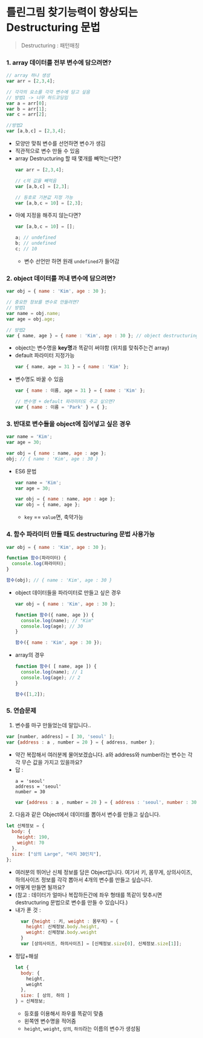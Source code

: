 틀린그림 찾기능력이 향상되는 Destructuring 문법
==

> Destructuring : 패턴매칭


### 1. array 데이터를 전부 변수에 담으려면?
```js {.line-numbers}
// array 하나 생성
var arr = [2,3,4];

// 각각의 요소를 각각 변수에 담고 싶음
// 방법1 -> 너무 하드코딩임
var a = arr[0];
var b = arr[1];
var c = arr[2];

//방법2
var [a,b,c] = [2,3,4];
```
- 모양만 맞춰 변수를 선언하면 변수가 생김
- 직관적으로 변수 만들 수 있음
- array Destructuring 할 때 몇개를 빼먹는다면?
  ```js {.line-numbers}
  var arr = [2,3,4];

  // c의 값을 빼먹음
  var [a,b,c] = [2,3];

  // 등호로 기본값 지정 가능
  var [a,b,c = 10] = [2,3];
  ```
- 아예 지정을 해주지 않는다면?
  ```js {.line-numbers}
  var [a,b,c = 10] = [];

  a; // undefined
  b; // undefined
  c; // 10
  ```
  - 변수 선언만 하면 원래 `undefined`가 들어감

### 2. object 데이터를 꺼내 변수에 담으려면?
```js {.line-numbers}
var obj = { name : 'Kim', age : 30 };

// 중요한 정보를 변수로 만들려면?
// 방법1
var name = obj.name;
var age = obj.age;

// 방법2
var { name, age } = { name : 'Kim', age : 30 }; // object destructuring
```
- object는 변수명을 **key명**과 똑같이 써야함 (위치를 맞춰주는건 array)
- default 파라미터 지정가능
  ```js {.line-numbers}
  var { name, age = 31 } = { name : 'Kim' };
  ```
- 변수명도 바꿀 수 있음
  ```js {.line-numbers}
  var { name : 이름, age = 31 } = { name : 'Kim' };

  // 변수명 + default 파라미터도 주고 싶으면?
  var { name : 이름 = 'Park' } = { };
  ```

### 3. 반대로 변수들을 object에 집어넣고 싶은 경우
```js {.line-numbers}
var name = 'Kim';
var age = 30;

var obj = { name : name, age : age };
obj; // { name : 'Kim', age : 30 }
```
- ES6 문법
  ```js {.line-numbers}
  var name = 'Kim';
  var age = 30;

  var obj = { name : name, age : age };
  var obj = { name, age };
  ```
  - `key` == `value`면, 축약가능

### 4. 함수 파라미터 만들 때도 destructuring 문법 사용가능
```js {.line-numbers}
var obj = { name : 'Kim', age : 30 };

function 함수(파라미터) {
  console.log(파라미터);
}

함수(obj); // { name : 'Kim', age : 30 }
```
- object 데이터들을 파라미터로 만들고 싶은 경우
  ```js {.line-numbers}
  var obj = { name : 'Kim', age : 30 };

  function 함수({ name, age }) {
    console.log(name); // "Kim"
    console.log(age); // 30
  }

  함수({ name : 'Kim', age : 30 });
  ```
- array의 경우
  ```js {.line-numbers}
  function 함수( [ name, age ]) {
    console.log(name); // 1
    console.log(age); // 2
  }

  함수([1,2]);
  ```

### 5. 연습문제
1. 변수를 마구 만들었는데 말입니다..
```js {.line-numbers}
var [number, address] = [ 30, 'seoul' ];
var {address : a , number = 20 } = { address, number };
```
- 약간 복잡해서 여러분께 물어보겠습니다.
a와 address와 number라는 변수는 각각 무슨 값을 가지고 있을까요? 
- 답 :
  ```
  a = 'seoul'
  address = 'seoul'
  number = 30
  ```
  ```js
  var {address : a , number = 20 } = { address : 'seoul', number : 30 };
  ```
2. 다음과 같은 Object에서 데이터를 뽑아서 변수를 만들고 싶습니다. 
```js {.line-numbers}
let 신체정보 = {
  body: {
    height: 190,
    weight: 70
  },
  size: ["상의 Large", "바지 30인치"],
};
```
- 여러분의 뛰어난 신체 정보를 담은 Object입니다. 
여기서 키, 몸무게, 상의사이즈, 하의사이즈 정보를 각각 뽑아서 4개의 변수를 만들고 싶습니다.
- 어떻게 만들면 될까요?
- (참고 : 데이터가 얼마나 복잡하든간에 좌우 형태를 똑같이 맞추시면 destructuring 문법으로 변수를 만들 수 있습니다.)
- 내가 푼 것 :
  ```js {.line-numbers}
    var {height : 키, weight : 몸무게} = { 
      height: 신체정보.body.height, 
      weight: 신체정보.body.weight 
    }
    var [상의사이즈, 하의사이즈] = [신체정보.size[0], 신체정보.size[1]];
  ```
- 정답+해설
  ```js {.line-numbers}
  let {
    body: {
      height, 
      weight
    },
    size: [ 상의, 하의 ]
  } = 신체정보;
  ```
  - 등호를 이용해서 좌우를 똑같이 맞춤
  - 왼쪽엔 변수명을 적어줌
  - `height`, `weight`, `상의`, `하의`라는 이름의 변수가 생성됨

